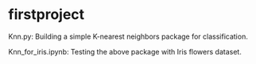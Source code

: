 # firstproject
Knn.py: Building a simple K-nearest neighbors package for classification.

Knn_for_iris.ipynb: Testing the above package with Iris flowers dataset.
